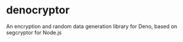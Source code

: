 # denocryptor
An encryption and random data generation library for Deno, based on segcryptor for Node.js
